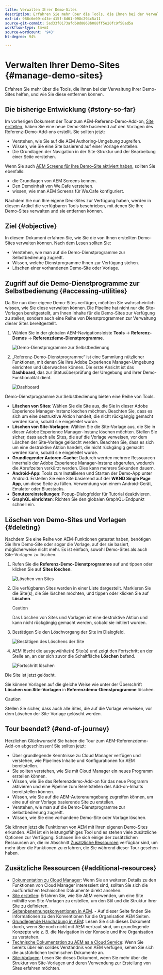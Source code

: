 ```yaml
---
title: Verwalten Ihrer Demo-Sites
description: Erfahren Sie mehr über die Tools, die Ihnen bei der Verwaltung Ihrer Demo-Sites helfen, und wie Sie diese entfernen können.
exl-id: 988c6e09-c43e-415f-8d61-998c294c5a11
source-git-commit: 5ad33f0173afd68d8868b088ff5e20fc9f58ad5a
workflow-type: tm+mt
source-wordcount: '943'
ht-degree: 94%

---
```


# Verwalten Ihrer Demo-Sites {#manage-demo-sites}

Erfahren Sie mehr über die Tools, die Ihnen bei der Verwaltung Ihrer Demo-Sites helfen, und wie Sie diese entfernen können.

## Die bisherige Entwicklung {#story-so-far}

Im vorherigen Dokument der Tour zum AEM-Referenz-Demo-Add-on, [Site erstellen](create-site.md), haben Sie eine neue Demo-Site basierend auf den Vorlagen des Referenz-Demo-Add-ons erstellt. Sie sollten jetzt:

* Verstehen, wie Sie auf die AEM Authoring-Umgebung zugreifen.
* Wissen, wie Sie eine Site basierend auf einer Vorlage erstellen.
* Die Grundlagen der Navigation in der Site-Struktur und der Bearbeitung einer Seite verstehen.

Wenn Sie auch [AEM Screens für Ihre Demo-Site aktiviert haben,](screens.md) sollten Sie ebenfalls:

* die Grundlagen von AEM Screens kennen.
* Den Demoinhalt von We.Cafe verstehen.
* wissen, wie man AEM Screens für We.Cafe konfiguriert.

Nachdem Sie nun Ihre eigene Deo-Sites zur Verfügung haben, werden in diesem Artikel die verfügbaren Tools beschrieben, mit denen Sie Ihre Demo-Sites verwalten und sie entfernen können.

## Ziel {#objective}

In diesem Dokument erfahren Sie, wie Sie die von Ihnen erstellten Demo-Sites verwalten können. Nach dem Lesen sollten Sie:

* Verstehen, wie man auf die Demo-Dienstprogramme zur Selbstbedienung zugreift.
* Wissen, welche Dienstprogramme Ihnen zur Verfügung stehen.
* Löschen einer vorhandenen Demo-Site oder Vorlage.

## Zugriff auf die Demo-Dienstprogramme zur Selbstbedienung {#accessing-utilities}

Da Sie nun über eigene Demo-Sites verfügen, möchten Sie wahrscheinlich wissen, wie Sie diese verwalten können. Die Pipeline hat nicht nur die Site-Vorlagen bereitgestellt, um Ihnen Inhalte für die Demo-Sites zur Verfügung zu stellen, sondern auch eine Reihe von Dienstprogrammen zur Verwaltung dieser Sites bereitgestellt.

1. Wählen Sie in der globalen AEM-Navigationsleiste **Tools** -> **Referenz-Demos** -> **Referenzdemo-Dienstprogramme**.

   ![Demo-Dienstprogramme zur Selbstbedienung](assets/demo-utilities.png)

1. „Referenz-Demo-Dienstprogramme“ ist eine Sammlung nützlicher Funktionen, mit denen Sie Ihre Adobe Experience Manager-Umgebung einrichten und überwachen können. Die erste Ansicht ist das **Dashboard**, das zur Statusüberprüfung der Umgebung und ihrer Demo-Funktionalität dient.

   ![Dashboard](assets/dashboard.png)

Demo-Dienstprogramme zur Selbstbedienung bieten eine Reihe von Tools.

* **Löschen von Sites**: Wählen Sie die Site aus, die Sie in dieser Adobe Experience Manager-Instanz löschen möchten. Beachten Sie, dass es sich um eine destruktive Aktion handelt, die nicht rückgängig gemacht werden kann, sobald sie eingeleitet wurde.
* **Löschen von Site-Vorlagen**: Wählen Sie die Site-Vorlage aus, die Sie in dieser Adobe Experience Manager-Instanz löschen möchten. Stellen Sie sicher, dass auch alle Sites, die auf die Vorlage verweisen, vor dem Löschen der Site-Vorlage gelöscht werden. Beachten Sie, dass es sich um eine destruktive Aktion handelt, die nicht rückgängig gemacht werden kann, sobald sie eingeleitet wurde.
* **Grundlegender Autoren-Cache**: Dadurch werden mehrere Ressourcen innerhalb der Adobe Experience Manager-Instanz abgerufen, wodurch die Abrufzeiten verkürzt werden. Dies kann mehrere Sekunden dauern.
* **Android-App**: Tools zum Installieren und Starten der Demo-App unter Android. Erstellen Sie eine Site basierend auf der **WKND Single Page App**, um diese Seite zu füllen. Verwendung von einem Android-Gerät, Emulator oder Bluestacks.
* **Benutzereinstellungen**: Popup-Dialogfelder für Tutorial deaktivieren.
* **GraphQL einrichten**: Richten Sie den globalen GraphQL-Endpunkt schnell ein.

## Löschen von Demo-Sites und Vorlagen {#deleting}

Nachdem Sie eine Reihe von AEM-Funktionen getestet haben, benötigen Sie Ihre Demo-Site oder sogar die Vorlage, auf der sie basiert, möglicherweise nicht mehr. Es ist einfach, sowohl Demo-Sites als auch Site-Vorlagen zu löschen.

1. Rufen Sie die **Referenz-Demo-Dienstprogramme** auf und tippen oder klicken Sie auf **Sites löschen**.

   ![Löschen von Sites](assets/delete-sites.png)

1. Die verfügbaren Sites werden in einer Liste dargestellt. Markieren Sie die Site(s), die Sie löschen möchten, und tippen oder klicken Sie auf **Löschen**.

   >[!CAUTION]
   >
   >Das Löschen von Sites und Vorlagen ist eine destruktive Aktion und kann nicht rückgängig gemacht werden, sobald sie initiiert wurden.

1. Bestätigen Sie den Löschvorgang der Site im Dialogfeld.

   ![Bestätigen des Löschens der Site](assets/confirm-site-delete.png)

1. AEM löscht die ausgewählte(n) Site(s) und zeigt den Fortschritt an der Stelle an, an der sich zuvor die Schaltfläche **Löschen** befand.

   ![Fortschritt löschen](assets/delete-progress.png)

Die Site ist jetzt gelöscht.

Sie können Vorlagen auf die gleiche Weise wie unter der Überschrift **Löschen von Site-Vorlagen** in **Referenzdemo-Dienstprogramme** löschen.

>[!CAUTION]
>
>Stellen Sie sicher, dass auch alle Sites, die auf die Vorlage verweisen, vor dem Löschen der Site-Vorlage gelöscht werden.

## Tour beendet? {#end-of-journey}

Herzlichen Glückwunsch! Sie haben die Tour zum AEM-Referenzdemo-Add-on abgeschlossen! Sie sollten jetzt:

* Über grundlegende Kenntnisse zu Cloud Manager verfügen und verstehen, wie Pipelines Inhalte und Konfigurationen für AEM bereitstellen.
* Sie sollten verstehen, wie Sie mit Cloud Manager ein neues Programm erstellen können.
* Wissen, wie Sie das Referenzdemo-Add-on für das neue Programm aktivieren und eine Pipeline zum Bereitstellen des Add-on-Inhalts bereitstellen können.
* Wissen, wie Sie auf die AEM-Autorenumgebung zugreifen können, um eine auf einer Vorlage basierende Site zu erstellen.
* Verstehen, wie man auf die Demo-Dienstprogramme zur Selbstbedienung zugreift.
* Wissen, wie Sie eine vorhandene Demo-Site oder Vorlage löschen.

Sie können jetzt die Funktionen von AEM mit Ihren eigenen Demo-Sites erkunden. AEM ist ein leistungsfähiges Tool und es stehen viele zusätzliche Optionen zur Verfügung. Schauen Sie sich einige der zusätzlichen Ressourcen an, die im Abschnitt [Zusätzliche Ressourcen](#additional-resources) verfügbar sind, um mehr über die Funktionen zu erfahren, die Sie während dieser Tour gesehen haben.

## Zusätzliche Ressourcen {#additional-resources}

* [Dokumentation zu Cloud Manager](https://experienceleague.adobe.com/docs/experience-manager-cloud-service/content/onboarding/onboarding-concepts/cloud-manager-introduction.html?lang=de): Wenn Sie an weiteren Details zu den Funktionen von Cloud Manager interessiert sind, sollten Sie sich die ausführlichen technischen Dokumente direkt ansehen.
* [Site erstellen](/help/sites-cloud/administering/site-creation/create-site.md): Erfahren Sie, wie Sie AEM verwenden, um eine Site mithilfe von Site-Vorlagen zu erstellen, um den Stil und die Struktur Ihrer Site zu definieren.
* [Seitenbenennungskonventionen in AEM](/help/sites-cloud/authoring/fundamentals/organizing-pages.md#page-name-restrictions-and-best-practices). - Auf dieser Seite finden Sie Informationen zu den Konventionen für die Organisation AEM Seiten.
* [Grundlegende Handhabung in AEM](/help/sites-cloud/authoring/getting-started/basic-handling.md): Lesen Sie sich dieses Dokument durch, wenn Sie noch nicht mit AEM vertraut sind, um grundlegende Konzepte wie z. B. die Navigation in der Konsole und ihre Organisation zu verstehen.
* [Technische Dokumentation zu AEM as a Cloud Service](https://experienceleague.adobe.com/docs/experience-manager-cloud-service.html?lang=de): Wenn Sie bereits über ein solides Verständnis von AEM verfügen, sehen Sie sich die ausführlichen technischen Dokumente an.
* [Site-Vorlagen](/help/sites-cloud/administering/site-creation/site-templates.md): Lesen Sie dieses Dokument, wenn Sie mehr über die Struktur von Site-Vorlagen und deren Verwendung zur Erstellung von Sites erfahren möchten.
